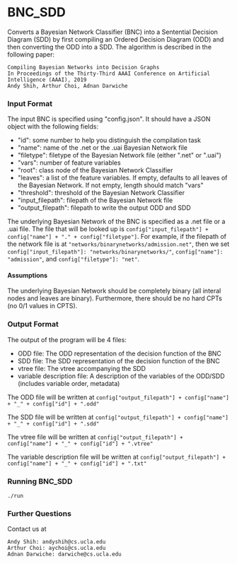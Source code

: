 # BNC_SDD

Converts a Bayesian Network Classifier (BNC) into a Sentential Decision Diagram (SDD) by first compiling an Ordered Decision Diagram (ODD) and then converting the ODD into a SDD.
The algorithm is described in the following paper:

```
Compiling Bayesian Networks into Decision Graphs
In Proceedings of the Thirty-Third AAAI Conference on Artificial Intelligence (AAAI), 2019
Andy Shih, Arthur Choi, Adnan Darwiche
```

### Input Format

The input BNC is specified using "config.json". It should have a JSON object with the following fields:

- "id": some number to help you distinguish the compilation task
- "name": name of the .net or the .uai Bayesian Network file
- "filetype": filetype of the Bayesian Network file (either ".net" or ".uai")
- "vars": number of feature variables
- "root": class node of the Bayesian Network Classifier
- "leaves": a list of the feature variables. If empty, defaults to all leaves of the Bayesian Network. If not empty, length should match "vars"
- "threshold": threshold of the Bayesian Network Classifier
- "input_filepath": filepath of the Bayesian Network file
- "output_filepath": filepath to write the output ODD and SDD


The underlying Bayesian Network of the BNC is specified as a .net file or a .uai file.
The file that will be looked up is ```config["input_filepath"] + config["name"] + "." + config["filetype"]```.
For example, if the filepath of the network file is at ```"networks/binarynetworks/admission.net"```, then
we set ```config["input_filepath"]: "networks/binarynetworks/"```, ```config["name"]: "admission"```, and ```config["filetype"]: "net"```.

#### Assumptions

The underlying Bayesian Network should be completely binary (all interal nodes and leaves are binary). Furthermore, there should be no hard CPTs (no 0/1 values in CPTS). 

### Output Format

The output of the program will be 4 files:

- ODD file: The ODD representation of the decision function of the BNC
- SDD file: The SDD representation of the decision function of the BNC
- vtree file: The vtree accompanying the SDD
- variable description file: A description of the variables of the ODD/SDD (includes variable order, metadata)

The ODD file will be written at ```config["output_filepath"] + config["name"] + "_" + config["id"] + ".odd"```

The SDD file will be written at ```config["output_filepath"] + config["name"] + "_" + config["id"] + ".sdd"```

The vtree file will be written at ```config["output_filepath"] + config["name"] + "_" + config["id"] + ".vtree"```

The variable description file will be written at ```config["output_filepath"] + config["name"] + "_" + config["id"] + ".txt"```

### Running BNC_SDD

```
./run
```

### Further Questions

Contact us at 
```
Andy Shih: andyshih@cs.ucla.edu
Arthur Choi: aychoi@cs.ucla.edu
Adnan Darwiche: darwiche@cs.ucla.edu
```
